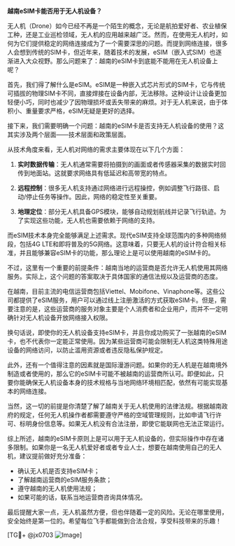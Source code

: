 **越南eSIM卡能否用于无人机设备？**

无人机（Drone）如今已经不再是一个陌生的概念，无论是航拍爱好者、农业植保工种，还是工业巡检领域，无人机的应用越来越广泛。然而，在使用无人机时，如何为它们提供稳定的网络连接成为了一个需要深思的问题。而提到网络连接，很多人会想到传统的SIM卡，但近年来，随着技术的发展，eSIM（嵌入式SIM）也逐渐进入大众视野。那么问题来了：越南的eSIM卡到底能不能用在无人机设备上呢？

首先，我们得了解什么是eSIM。eSIM是一种嵌入式芯片形式的SIM卡，它与传统可插拔的物理SIM卡不同，直接焊接在设备内部，无法移除。这种设计让设备更加轻便小巧，同时也减少了因物理损坏或丢失带来的麻烦。对于无人机来说，由于体积小、重量要求严格，eSIM无疑是更好的选择。

接下来，我们需要明确一个问题：越南的eSIM卡是否支持无人机设备的使用？这其实涉及两个层面——技术层面和政策层面。

从技术角度来看，无人机对网络的需求主要体现在以下几个方面：

1. **实时数据传输**：无人机通常需要将拍摄到的画面或者传感器采集的数据实时回传到地面站。这就要求网络具有低延迟和高带宽的特点。
   
2. **远程控制**：很多无人机支持通过网络进行远程操控，例如调整飞行路径、启动/停止任务等操作。因此，网络的稳定性至关重要。

3. **地理定位**：部分无人机具备GPS模块，能够自动规划航线并记录飞行轨迹。为了实现这些功能，无人机也需要依赖于网络的支持。

而eSIM技术本身完全能够满足上述需求。现代eSIM支持全球范围内的多种网络频段，包括4G LTE和即将普及的5G网络。这意味着，只要无人机的设计符合相关标准，并且能够兼容eSIM卡的功能，那么理论上是可以使用越南的eSIM卡的。

不过，这里有一个重要的前提条件：越南当地的运营商是否允许无人机使用其网络服务。实际上，这个问题的答案取决于具体国家的通信法规以及运营商的态度。

在越南，目前主流的电信运营商包括Viettel、Mobifone、Vinaphone等。这些公司都提供了eSIM服务，用户可以通过线上注册激活的方式获取eSIM卡。但是，需要注意的是，这些运营商的服务对象主要是个人消费者和企业用户，而并不一定明确针对无人机设备开放网络接入权限。

换句话说，即使你的无人机设备支持eSIM卡，并且你成功购买了一张越南的eSIM卡，也不代表你一定能正常使用。因为某些运营商可能会限制无人机这类特殊用途设备的网络访问，以防止滥用资源或者违反隐私保护规定。

此外，还有一个值得注意的因素就是国际漫游问题。如果你的无人机是在越南境外制造或者使用的，那么它的eSIM卡可能不被越南的运营商所认可。即便如此，只要你能确保无人机设备本身的技术规格与当地网络环境相匹配，依然有可能实现基本的网络连接。

当然，这一切的前提是你清楚了解了越南关于无人机使用的法律法规。根据越南政府的规定，任何无人机操作者都需要遵守严格的空域管理规则，比如申请飞行许可、标明身份信息等。如果无人机没有合法注册，即使它能联网也无法正常运行。

综上所述，越南的eSIM卡原则上是可以用于无人机设备的，但实际操作中存在诸多限制。如果你是一名无人机爱好者或者专业人士，想要在越南使用自己的无人机，建议提前做好充分准备：

- 确认无人机是否支持eSIM卡；
- 了解越南运营商的eSIM服务条款；
- 遵守越南的无人机使用法规；
- 如果可能的话，联系当地运营商咨询具体情况。

最后提醒大家一点，无人机虽然方便，但也伴随着一定的风险。无论在哪里使用，安全始终是第一位的。希望每位飞手都能做到合法合规，享受科技带来的乐趣！

[TG💪+ @jx0703 ![Image](https://github.com/user-attachments/assets/dbca1d08-cadb-493c-b0ec-ad6f7a83f270)]